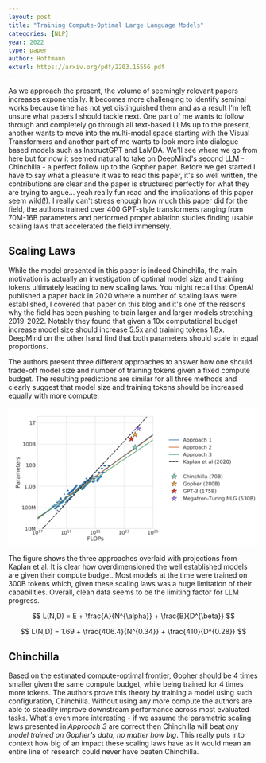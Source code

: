 ```yaml
---
layout: post
title: "Training Compute-Optimal Large Language Models"
categories: [NLP]
year: 2022
type: paper
author: Hoffmann
exturl: https://arxiv.org/pdf/2203.15556.pdf
---
```

As we approach the present, the volume of seemingly relevant papers increases exponentially. It becomes more challenging to identify seminal works because time has not yet distinguished them and as a result I'm left unsure what papers I should tackle next. One part of me wants to follow through and completely go through all text-based LLMs up to the present, another wants to move into the multi-modal space starting with the Visual Transformers and another part of me wants to look more into dialogue based models such as InstructGPT and LaMDA. We'll see where we go from here but for now it seemed natural to take on DeepMind's second LLM - Chinchilla - a perfect follow up to the Gopher paper. Before we get started I have to say what a pleasure it was to read this paper, it's so well written, the contributions are clear and the paper is structured perfectly for what they are trying to argue... yeah really fun read and the implications of this paper seem [wild(!)](https://www.lesswrong.com/posts/6Fpvch8RR29qLEWNH/chinchilla-s-wild-implications). I really can't stress enough how much this paper did for the field, the authors trained over 400 GPT-style transformers ranging from 70M-16B parameters and performed proper ablation studies finding usable scaling laws that accelerated the field immensely. 

## Scaling Laws
While the model presented in this paper is indeed Chinchilla, the main motivation is actually an investigation of optimal model size and training tokens ultimately leading to new scaling laws. You might recall that OpenAI published a paper back in 2020 where a number of scaling laws were established, I covered that paper on this blog and it's one of the reasons why the field has been pushing to train larger and larger models stretching 2019-2022. Notably they found that given a 10x computational budget increase model size should increase 5.5x and training tokens 1.8x. DeepMind on the other hand find that both parameters should scale in equal proportions. 

The authors present three different approaches to answer how one should trade-off model size and number of training tokens given a fixed compute budget. The resulting predictions are similar for all three methods and clearly suggest that model size and training tokens should be increased equally with more compute.

![](/images/scalinglaws.png)

The figure shows the three approaches overlaid with projections from Kaplan et al. It is clear how overdimensioned the well established models are given their compute budget. Most models at the time were trained on 300B tokens which, given these scaling laws was a huge limitation of their capabilities. Overall, clean data seems to be the limiting factor for LLM progress. 

$$
L(N,D) = E + \frac{A}{N^{\alpha}} + \frac{B}{D^{\beta}}
$$

$$
L(N,D) = 1.69 + \frac{406.4}{N^{0.34}} + \frac{410}{D^{0.28}}
$$

## Chinchilla
Based on the estimated compute-optimal frontier, Gopher should be 4 times smaller given the same compute budget, while being trained for 4 times more tokens. The authors prove this theory by training a model using such configuration, Chinchilla. Without using any more compute the authors are able to steadily improve downstream performance across most evaluated tasks. What's even more interesting - if we assume the parametric scaling laws presented in *Approach 3* are correct then Chinchilla will beat *any model trained on Gopher's data, no matter how big*. This really puts into context how big of an impact these scaling laws have as it would mean an entire line of research could never have beaten Chinchilla. 


